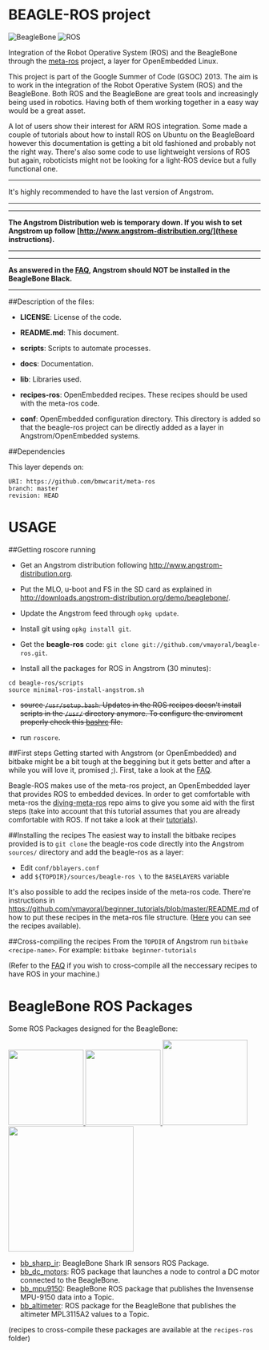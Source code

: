 BEAGLE-ROS project
==================

![BeagleBone](http://beagleboard.org/static/images/beagle_logo_hdr.gif)
![ROS](http://wiki.ros.org/custom/images/ros_org.png)

Integration of the Robot Operative System (ROS) and the BeagleBone through the [meta-ros](https://github.com/bmwcarit/meta-ros) project, a layer for OpenEmbedded Linux.

This project is part of the Google Summer of Code (GSOC) 2013.
The aim is to work in the integration of the Robot Operative System (ROS) and the BeagleBone. Both ROS and the BeagleBone are great tools and increasingly being used in robotics. Having both of them working together in a easy way would be a great asset. 

A lot of users show their interest for ARM ROS integration. Some made a couple of tutorials about how to install ROS on Ubuntu on the BeagleBoard however this documentation is getting a bit old fashioned and probably not the right way. There's also some code to use lightweight versions of ROS but again, roboticists might not be looking for a light-ROS device but a fully functional one.

--------

It's highly recommended to have the last version of Angstrom.

--------

--------

**The Angstrom Distribution web is temporary down. If you wish to set Angstrom up follow [http://www.angstrom-distribution.org/](these instructions).**

--------

--------

**As answered in the [FAQ](https://github.com/vmayoral/beagle-ros/wiki/FAQ#where-should-i-install-angstrom), Angstrom should NOT be installed in the BeagleBone Black.**

--------


##Description of the files:

* **LICENSE**: License of the code.

* **README.md**: This document.

* **scripts**: Scripts to automate processes.

* **docs**: Documentation.

* **lib**: Libraries used.

* **recipes-ros**: OpenEmbedded recipes. These recipes should be used with the meta-ros code.

* **conf**: OpenEmbedded configuration directory. This directory is added so that the beagle-ros project can be directly added as a layer in Angstrom/OpenEmbedded systems.


##Dependencies

This layer depends on:

    URI: https://github.com/bmwcarit/meta-ros
    branch: master
    revision: HEAD


USAGE
=====
##Getting roscore running

* Get an Angstrom distribution following http://www.angstrom-distribution.org.

* Put the MLO, u-boot and FS in the SD card as explained in http://downloads.angstrom-distribution.org/demo/beaglebone/.

* Update the Angstrom feed through `opkg update`.

* Install git using `opkg install git`.

* Get the **beagle-ros** code: `git clone git://github.com/vmayoral/beagle-ros.git`.

* Install all the packages for ROS in Angstrom (30 minutes):
 ```
 cd beagle-ros/scripts
 source minimal-ros-install-angstrom.sh
 ```

* ~~source `/usr/setup.bash`. Updates in the ROS recipes doesn't install scripts in the `/usr/` directory anymore. To configure the enviroment properly check this [bashrc](https://github.com/vmayoral/beagle-ros/blob/master/scripts/bashrc) file.~~

* run `roscore`.
    
##First steps
Getting started with Angstrom (or OpenEmbedded) and bitbake might be a bit tough at the beggining but it gets better and after a while you will love it, promised ;). First, take a look at the [FAQ](https://github.com/vmayoral/beagle-ros/wiki/FAQ).

Beagle-ROS makes use of the meta-ros project, an OpenEmbedded layer that provides ROS to embedded devices. In order to get comfortable with meta-ros the [diving-meta-ros](https://github.com/vmayoral/diving-meta-ros) repo aims to give you some aid with the first steps (take into account that this tutorial assumes that you are already comfortable with ROS. If not take a look at their [tutorials](http://www.ros.org/wiki/ROS/Tutorials)).
    
##Installing the recipes
The easiest way to install the bitbake recipes provided is to `git clone` the beagle-ros code directly into the Angstrom `sources/` directory and add the beagle-ros as a layer:
* Edit `conf/bblayers.conf`
* add `${TOPDIR}/sources/beagle-ros \` to the `BASELAYERS` variable

It's also possible to add the recipes inside of the meta-ros code. There're instructions in https://github.com/vmayoral/beginner_tutorials/blob/master/README.md of how to put these recipes in the meta-ros file structure. ([Here](https://github.com/vmayoral/beagle-ros/tree/master/recipes-ros) you can see the recipes available).

##Cross-compiling the recipes
From the `TOPDIR` of Angstrom run `bitbake <recipe-name>`. 
    For example: `bitbake beginner-tutorials`

(Refer to the [FAQ](https://github.com/vmayoral/beagle-ros/wiki/FAQ#is-it-possible-to-cross-compile-ros-for-other-arm-processors) if you wish to cross-compile all the neccessary recipes to have ROS in your machine.)


BeagleBone ROS Packages
==================
Some ROS Packages designed for the BeagleBone:

<a href="https://github.com/vmayoral/bb_altimeter">
<img src="https://raw.github.com/vmayoral/beagle-ros/master/docs/images/bb_altimeter.png" width="150px" />
</a>
<a href="https://github.com/vmayoral/bb_mpu9150">
<img src="https://raw.github.com/vmayoral/beagle-ros/master/docs/images/bb_mpu9150_bb.png" width="150px" />
</a>
<a href="https://github.com/vmayoral/bb_sharp_ir">
<img src="https://raw.github.com/vmayoral/beagle-ros/master/docs/images/bb_sharp_ir_bb.png" width="170px" />
</a>
<a href="https://github.com/vmayoral/bb_dc_motors">
<img src="https://raw.github.com/vmayoral/beagle-ros/master/docs/images/bb_dc_motors_bb.png" width="250px" />
</a>

* [bb_sharp_ir](https://github.com/vmayoral/bb_sharp_ir): BeagleBone Shark IR sensors ROS Package.
* [bb_dc_motors](https://github.com/vmayoral/bb_dc_motors): ROS package that launches a node to control a DC motor connected to the BeagleBone.
* [bb_mpu9150](https://github.com/vmayoral/bb_mpu9150): BeagleBone ROS package that publishes the Invensense MPU-9150 data into a Topic.
* [bb_altimeter](https://github.com/vmayoral/bb_altimeter): ROS package for the BeagleBone that publishes the altimeter MPL3115A2 values to a Topic.

(recipes to cross-compile these packages are available at the `recipes-ros` folder)
